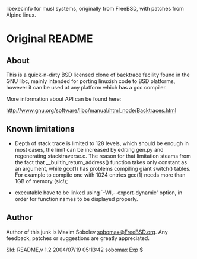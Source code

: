 libexecinfo for musl systems, originally from FreeBSD, with patches
from Alpine linux.

Original README
===============

About
-----
This is a quick-n-dirty BSD licensed clone of backtrace facility found
in the GNU libc, mainly intended for porting linuxish code to BSD
platforms, however it can be used at any platform which has a gcc
compiler.

More information about API can be found here:

http://www.gnu.org/software/libc/manual/html_node/Backtraces.html


Known limitations
-----------------
- Depth of stack trace is limited to 128 levels, which should be enough
  in most cases, the limit can be increased by editing gen.py and
  regenerating stacktraverse.c. The reason for that limitation steams
  from the fact that __builtin_return_address() function takes only
  constant as an argument, while gcc(1) has problems compiling giant
  switch() tables. For example to compile one with 1024 entries gcc(1)
  needs more than 1GB of memory (sic!);

- executable have to be linked using `-Wl,--export-dynamic' option,
  in order for function names to be displayed properly.


Author
------
Author of this junk is Maxim Sobolev <sobomax@FreeBSD.org>. Any feedback,
patches or suggestions are greatly appreciated.

$Id: README,v 1.2 2004/07/19 05:13:42 sobomax Exp $
